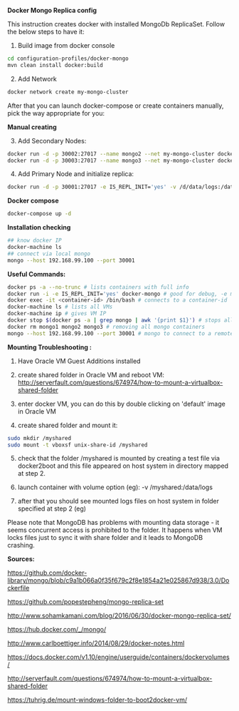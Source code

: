 **Docker Mongo Replica config**

This instruction creates docker with installed MongoDb ReplicaSet. Follow the below steps to have it:

1) Build image from docker console
```sh
cd configuration-profiles/docker-mongo
mvn clean install docker:build
```

2) Add Network
```sh
docker network create my-mongo-cluster
```

After that you can launch docker-compose or create containers manually, pick the way appropriate for you:

**Manual creating**

3) Add Secondary Nodes:
```sh
docker run -d -p 30002:27017 --name mongo2 --net my-mongo-cluster docker-mongo
docker run -d -p 30003:27017 --name mongo3 --net my-mongo-cluster docker-mongo
```

4) Add Primary Node and initialize replica:
```sh
docker run -d -p 30001:27017 -e IS_REPL_INIT='yes' -v /d/data/logs:/data/logs --privileged --name mongo1 --net my-mongo-cluster docker-mongo
```

**Docker compose**
```sh
docker-compose up -d
```


**Installation checking**
```sh
## know docker IP
docker-machine ls
## connect via local mongo
mongo --host 192.168.99.100 --port 30001
```

**Useful Commands:**
```sh
docker ps -a --no-trunc # lists containers with full info
docker run -i -e IS_REPL_INIT='yes' docker-mongo # good for debug, -e means environmental variable
docker exec -it <container-id> /bin/bash # connects to a container-id
docker-machine ls # lists all VMs
docker-machine ip # gives VM IP
docker stop $(docker ps -a | grep mongo | awk '{print $1}') # stops all docker-mongo containers
docker rm mongo1 mongo2 mongo3 # removing all mongo containers
mongo --host 192.168.99.100 --port 30001 # mongo to connect to a remote server
```

**Mounting Troubleshooting :**

1) Have Oracle VM Guest Additions installed

2) create shared folder in Oracle VM and reboot VM: http://serverfault.com/questions/674974/how-to-mount-a-virtualbox-shared-folder

3) enter docker VM, you can do this by double clicking on 'default' image in Oracle VM

4) create shared folder and mount it: 
```sh
sudo mkdir /myshared 
sudo mount -t vboxsf unix-share-id /myshared
```
5) check that the folder /myshared is mounted by creating a test file via docker2boot and this file appeared on host system in directory mapped at step 2.

6) launch container with volume option (eg): -v /myshared:/data/logs

7) after that you should see mounted logs files on host system in folder specified at step 2 (eg)

Please note that MongoDB has problems with mounting data storage - it seems concurrent access is prohibited to the folder. It happens when VM locks files just to sync it with share folder and it leads to MongoDB crashing.

**Sources:**

https://github.com/docker-library/mongo/blob/c9a1b066a0f35f679c2f8e1854a21e025867d938/3.0/Dockerfile

https://github.com/popestepheng/mongo-replica-set

http://www.sohamkamani.com/blog/2016/06/30/docker-mongo-replica-set/

https://hub.docker.com/_/mongo/

http://www.carlboettiger.info/2014/08/29/docker-notes.html

https://docs.docker.com/v1.10/engine/userguide/containers/dockervolumes/

http://serverfault.com/questions/674974/how-to-mount-a-virtualbox-shared-folder

https://tuhrig.de/mount-windows-folder-to-boot2docker-vm/